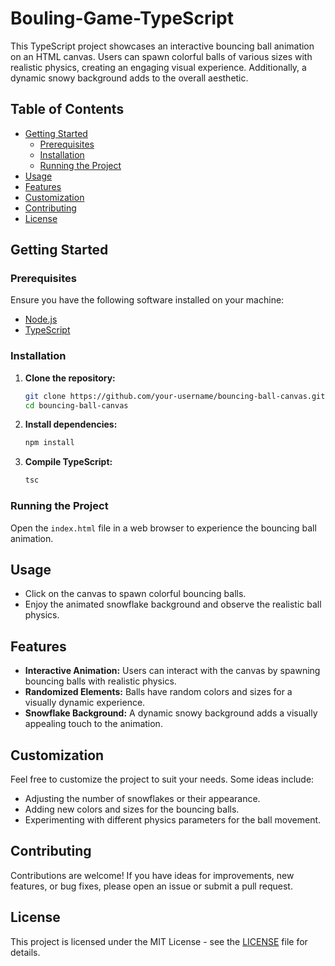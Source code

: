 # Bouling-Game-TypeScript
This TypeScript project showcases an interactive bouncing ball animation on an HTML canvas. Users can spawn colorful balls of various sizes with realistic physics, creating an engaging visual experience. Additionally, a dynamic snowy background adds to the overall aesthetic.

## Table of Contents

- [Getting Started](#getting-started)
  - [Prerequisites](#prerequisites)
  - [Installation](#installation)
  - [Running the Project](#running-the-project)
- [Usage](#usage)
- [Features](#features)
- [Customization](#customization)
- [Contributing](#contributing)
- [License](#license)

## Getting Started

### Prerequisites

Ensure you have the following software installed on your machine:

- [Node.js](https://nodejs.org/)
- [TypeScript](https://www.typescriptlang.org/)

### Installation

1. **Clone the repository:**

    ```bash
    git clone https://github.com/your-username/bouncing-ball-canvas.git
    cd bouncing-ball-canvas
    ```

2. **Install dependencies:**

    ```bash
    npm install
    ```

3. **Compile TypeScript:**

    ```bash
    tsc
    ```

### Running the Project

Open the `index.html` file in a web browser to experience the bouncing ball animation.

## Usage

- Click on the canvas to spawn colorful bouncing balls.
- Enjoy the animated snowflake background and observe the realistic ball physics.

## Features

- **Interactive Animation:** Users can interact with the canvas by spawning bouncing balls with realistic physics.
- **Randomized Elements:** Balls have random colors and sizes for a visually dynamic experience.
- **Snowflake Background:** A dynamic snowy background adds a visually appealing touch to the animation.

## Customization

Feel free to customize the project to suit your needs. Some ideas include:

- Adjusting the number of snowflakes or their appearance.
- Adding new colors and sizes for the bouncing balls.
- Experimenting with different physics parameters for the ball movement.

## Contributing

Contributions are welcome! If you have ideas for improvements, new features, or bug fixes, please open an issue or submit a pull request.

## License

This project is licensed under the MIT License - see the [LICENSE](LICENSE) file for details.
